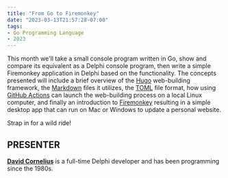 ```yaml
---
title: "From Go to Firemonkey"
date: "2023-03-13T21:57:28-07:00"
tags:
- Go Programming Language
- 2023
---
```


This month we'll take a small console program written in Go, show and compare its equivalent as a Delphi console program, then write a simple Firemonkey application in Delphi based on the functionality. The concepts presented will include a brief overview of the [Hugo](https://gohugo.io) web-building framework, the [Markdown](https://www.markdownguide.org) files it utilizes, the [TOML](https://toml.io/en) file format, how using [GitHub Actions](https://docs.github.com/en/actions) can launch the web-building process on a local Linux computer, and finally an introduction to [Firemonkey](https://www.embarcadero.com/products/rad-studio/fm-application-platform) resulting in a simple desktop app that can run on Mac or Windows to update a personal website.

Strap in for a wild ride!

## PRESENTER ##

[**David Cornelius**](https://corneliusconcepts.tech/aboutme) is a full-time Delphi developer and has been programming since the 1980s.
